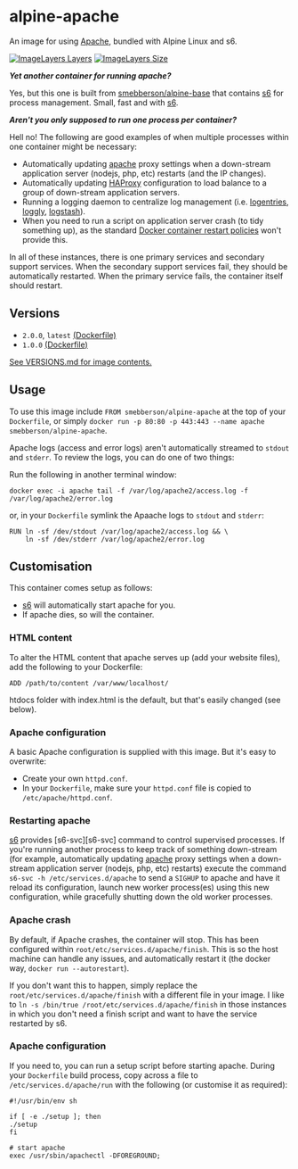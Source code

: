 # alpine-apache

An image for using [Apache][apache], bundled with Alpine Linux and s6.

[![ImageLayers Layers](https://img.shields.io/imagelayers/layers/smebberson/alpine-apache/latest.svg)]()
[![ImageLayers Size](https://img.shields.io/imagelayers/image-size/smebberson/alpine-apache/latest.svg)]()

**_Yet another container for running apache?_**

Yes, but this one is built from [smebberson/alpine-base][alpinebase] that contains [s6][s6] for process management. Small, fast and with [s6][s6].

_**Aren't you only supposed to run one process per container?**_

Hell no! The following are good examples of when multiple processes within one container might be necessary:

- Automatically updating [apache][apache] proxy settings when a down-stream application server (nodejs, php, etc) restarts (and the IP changes).
- Automatically updating [HAProxy][haproxy] configuration to load balance to a group of down-stream application servers.
- Running a logging daemon to centralize log management (i.e. [logentries][logentries], [loggly][loggly], [logstash][logstash]).
- When you need to run a script on application server crash (to tidy something up), as the standard [Docker container restart policies][drsp] won't provide this.

In all of these instances, there is one primary services and secondary support services. When the secondary support services fail, they should be automatically restarted. When the primary service fails, the container itself should restart.

## Versions

- `2.0.0`, `latest` [(Dockerfile)](https://github.com/smebberson/docker-alpine/tree/alpine-apache-v2.0.0/alpine-apache)
- `1.0.0` [(Dockerfile)](https://github.com/smebberson/docker-alpine/tree/alpine-apache-v1.0.0/alpine-apache)

[See VERSIONS.md for image contents.](https://github.com/smebberson/docker-alpine/blob/master/alpine-apache/VERSIONS.md)

## Usage

To use this image include `FROM smebberson/alpine-apache` at the top of your `Dockerfile`, or simply `docker run -p 80:80 -p 443:443 --name apache smebberson/alpine-apache`.

Apache logs (access and error logs) aren't automatically streamed to `stdout` and `stderr`. To review the logs, you can do one of two things:

Run the following in another terminal window:

```
docker exec -i apache tail -f /var/log/apache2/access.log -f /var/log/apache2/error.log
```

or, in your `Dockerfile` symlink the Apaache logs to `stdout` and `stderr`:

```
RUN ln -sf /dev/stdout /var/log/apache2/access.log && \
    ln -sf /dev/stderr /var/log/apache2/error.log
```

## Customisation

This container comes setup as follows:

- [s6][s6] will automatically start apache for you.
- If apache dies, so will the container.

### HTML content

To alter the HTML content that apache serves up (add your website files), add the following to your Dockerfile:

```
ADD /path/to/content /var/www/localhost/
```

htdocs folder with index.html is the default, but that's easily changed (see below).

### Apache configuration

A basic Apache configuration is supplied with this image. But it's easy to overwrite:

- Create your own `httpd.conf`.
- In your `Dockerfile`, make sure your `httpd.conf` file is copied to `/etc/apache/httpd.conf`.

### Restarting apache

[s6][s6] provides [s6-svc][s6-svc] command to control supervised processes. If you're running another process to keep track of something down-stream (for example, automatically updating [apache][apache] proxy settings when a down-stream application server (nodejs, php, etc) restarts) execute the command `s6-svc -h /etc/services.d/apache` to send a `SIGHUP` to apache and have it reload its configuration, launch new worker process(es) using this new configuration, while gracefully shutting down the old worker processes.

### Apache crash

By default, if Apache crashes, the container will stop. This has been configured within `root/etc/services.d/apache/finish`. This is so the host machine can handle any issues, and automatically restart it (the docker way, `docker run --autorestart`).

If you don't want this to happen, simply replace the `root/etc/services.d/apache/finish` with a different file in your image. I like to `ln -s /bin/true /root/etc/services.d/apache/finish` in those instances in which you don't need a finish script and want to have the service restarted by s6.

### Apache configuration

If you need to, you can run a setup script before starting apache. During your `Dockerfile` build process, copy across a file to `/etc/services.d/apache/run` with the following (or customise it as required):

```
#!/usr/bin/env sh

if [ -e ./setup ]; then
./setup
fi

# start apache
exec /usr/sbin/apachectl -DFOREGROUND;
```

[s6]: http://www.skarnet.org/software/s6/
[s6-built-statically]: https://github.com/smebberson/docker-ubuntu-base/blob/master/s6/s6-build
[logentries]: https://logentries.com/
[loggly]: https://www.loggly.com/
[logstash]: http://logstash.net/
[drsp]: https://docs.docker.com/reference/commandline/cli/#restart-policies
[apache]: https://httpd.apache.org/
[haproxy]: http://www.haproxy.org/
[alpinebase]: https://registry.hub.docker.com/u/smebberson/alpine-base/
[s6]: http://www.skarnet.org/software/s6/
[dockerlogs]: https://docs.docker.com/reference/commandline/cli/#logs
